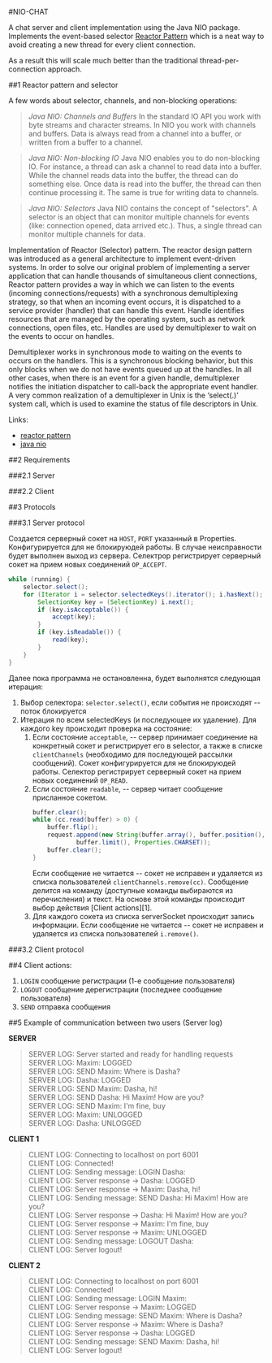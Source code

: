 #NIO-CHAT

A chat server and client implementation using the Java NIO package. 
Implements the event-based selector [Reactor Pattern](http://gee.cs.oswego.edu/dl/cpjslides/nio.pdf) 
which is a neat way to avoid creating a new thread for every client connection. 

As a result this will scale much better than the traditional thread-per-connection approach.

##1 Reactor pattern and selector

A few words about selector, channels, and non-blocking operations:

>_Java NIO: Channels and Buffers_
In the standard IO API you work with byte streams and character streams. 
In NIO you work with channels and buffers. Data is always read from a channel 
into a buffer, or written from a buffer to a channel.

>_Java NIO: Non-blocking IO_
Java NIO enables you to do non-blocking IO. For instance, a thread can ask a channel to 
read data into a buffer. While the channel reads data into the buffer, the thread can do 
something else. Once data is read into the buffer, the thread can then continue processing it. 
The same is true for writing data to channels.

>_Java NIO: Selectors_
Java NIO contains the concept of "selectors". A selector is an object that can monitor 
multiple channels for events (like: connection opened, data arrived etc.). Thus, a 
single thread can monitor multiple channels for data.

Implementation of Reactor (Selector) pattern.
The reactor design pattern was introduced as a general architecture to implement 
event-driven systems. In order to solve our original problem of implementing a server 
application that can handle thousands of simultaneous client connections, 
Reactor pattern provides a way in which we can listen to the events (incoming 
connections/requests) with a synchronous demultiplexing strategy, so that when an 
incoming event occurs, it is dispatched to a service provider (handler) that can handle this event.
Handle identifies resources that are managed by the operating system, such as network connections, 
open files, etc. Handles are used by demultiplexer to wait on the events to occur on handles.

Demultiplexer works in synchronous mode to waiting on the events to occurs on the handlers. 
This is a synchronous blocking behavior, but this only blocks when we do not have events 
queued up at the handles. In all other cases, when there is an event for a given handle, 
demultiplexer notifies the initiation dispatcher to call-back the appropriate event handler.
A very common realization of a demultiplexer in Unix is the ‘select(.)’ system call, 
which is used to examine the status of file descriptors in Unix.

Links:
- [reactor pattern](http://kasunpanorama.blogspot.com/2015/04/understanding-reactor-pattern-with-java.html)
- [java nio](ttp://gee.cs.oswego.edu/dl/cpjslides/nio.pdf)

##2 Requirements

###2.1 Server

###2.2 Client

##3 Protocols

###3.1 Server protocol

Создается серверный сокет на `HOST`, `PORT` указанный в Properties.
Конфигурируется для не блокируюдей работы. В случае неисправности будет выполнен выход из сервера.
Cелектрор регистрирует серверный сокет на прием новых соединений `OP_ACCEPT`.

``` java
while (running) {
    selector.select();
    for (Iterator i = selector.selectedKeys().iterator(); i.hasNext(); i.remove()) {
        SelectionKey key = (SelectionKey) i.next();
        if (key.isAcceptable()) {
            accept(key);
        }
        if (key.isReadable()) {
            read(key);
        }
    }
}
```

Далее пока программа не остановленна, будет выполнятся следующая итерация:

1. Выбор селектора:  `selector.select()`, если события не происходят -- поток блокируется
2. Итерация по всем selectedKeys (и последующее их удаление). Для каждого key происходит проверка на состояние:
    1. Если состояние `acceptable`, -- сервер принимает соединение на конкретный сокет и регистрирует его в selector, 
а также в списке `clientChannels` (необходимо для последующей рассылки сообщений).
Сокет конфигурируется для не блокируюдей работы.
Cелектор регистрирует серверный сокет на прием новых соединений `OP_READ`.
    2. Если состояние `readable`, -- сервер читает сообщение присланное сокетом.
        ``` java 
        buffer.clear();
        while (cc.read(buffer) > 0) {
            buffer.flip();
            request.append(new String(buffer.array(), buffer.position(),
                    buffer.limit(), Properties.CHARSET));
            buffer.clear();
        }
        ``` 
        Если сообщение не читается -- сокет не исправен и удаляется из списка пользователей `clientChannels.remove(cc)`.
Сообщение делится на команду (доступные команды выбираются из перечисления) и текст.
На основе этой команды происходит выбор действия [Client actions][1].
    3. Для каждого сокета из списка serverSocket происходит запись информации.
Если сообщение не читается -- сокет не исправен и удаляется из списка пользователей `i.remove()`.

###3.2 Client protocol

##4 Client actions:
1. `LOGIN` сообщение регистрации (1-е сообщение пользователя)
2. `LOGOUT` сообщение дерегистрации (последнее сообщение пользователя)
3. `SEND` отправка сообщения

##5 Example of communication between two users (Server log)

__SERVER__
>SERVER LOG: Server started and ready for handling requests </br>
SERVER LOG: Maxim:  LOGGED </br>
SERVER LOG: SEND Maxim: Where is Dasha? </br>
SERVER LOG: Dasha:  LOGGED </br>
SERVER LOG: SEND Maxim: Dasha, hi! </br>
SERVER LOG: SEND Dasha: Hi Maxim! How are you? </br>
SERVER LOG: SEND Maxim: I'm fine, buy </br>
SERVER LOG: Maxim:  UNLOGGED </br>
SERVER LOG: Dasha:  UNLOGGED </br>
 
__CLIENT 1__
>CLIENT LOG: Connecting to localhost on port 6001 </br>
CLIENT LOG: Connected! </br>
CLIENT LOG: Sending message: LOGIN Dasha: </br> 
CLIENT LOG: Server response -> Dasha: LOGGED </br>
CLIENT LOG: Server response -> Maxim: Dasha, hi! </br>
CLIENT LOG: Sending message: SEND Dasha: Hi Maxim! How are you? </br>
CLIENT LOG: Server response -> Dasha: Hi Maxim! How are you? </br>
CLIENT LOG: Server response -> Maxim: I'm fine, buy </br>
CLIENT LOG: Server response -> Maxim: UNLOGGED </br>
CLIENT LOG: Sending message: LOGOUT Dasha: </br>
CLIENT LOG: Server logout! </br>

__CLIENT 2__
>CLIENT LOG: Connecting to localhost on port 6001 </br>
CLIENT LOG: Connected! </br>
CLIENT LOG: Sending message: LOGIN Maxim: </br> 
CLIENT LOG: Server response -> Maxim: LOGGED </br>
CLIENT LOG: Sending message: SEND Maxim: Where is Dasha? </br> 
CLIENT LOG: Server response -> Maxim: Where is Dasha?  </br>
CLIENT LOG: Server response -> Dasha: LOGGED </br>
CLIENT LOG: Sending message: SEND Maxim: Dasha, hi! </br>
CLIENT LOG: Server logout!  </br>